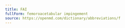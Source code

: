 ```yaml
---
title: FAI
fullForm: femoroacetabular impingement
source: https://openmd.com/dictionary/abbreviations/f
---
```

